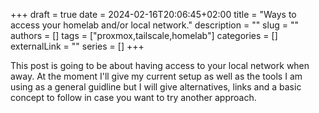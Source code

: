 +++ 
draft = true
date = 2024-02-16T20:06:45+02:00
title = "Ways to access your homelab and/or local network."
description = ""
slug = ""
authors = []
tags = ["proxmox,tailscale,homelab"]
categories = []
externalLink = ""
series = []
+++


This post is going to be about having access to your local network when away. At the moment I'll give my current setup as well as the tools I am using as a general guidline but I will give alternatives, links and a basic concept to follow in case you want to try another approach.
